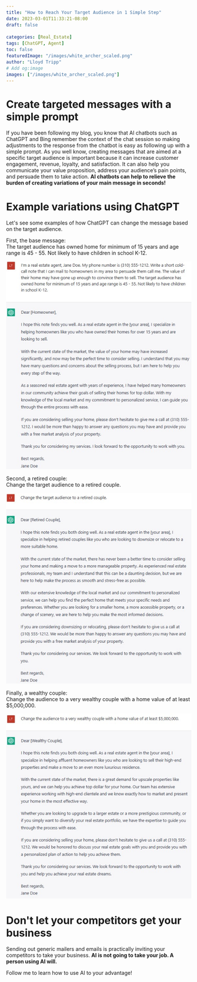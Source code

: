 ```yaml
---
title: "How to Reach Your Target Audience in 1 Simple Step"
date: 2023-03-01T11:33:21-08:00
draft: false

categories: [Real_Estate]
tags: [ChatGPT, Agent]
toc: false
featuredImage: "/images/white_archer_scaled.png"
author: "Lloyd Tripp"
# Add og:image 
images: ["/images/white_archer_scaled.png"]
---
```

# Create targeted messages with a simple prompt
If you have been following my blog, you know that AI chatbots such as ChatGPT and Bing remember the context of the chat session so making adjustments to the response from the chatbot is easy as following up with a simple prompt. As you well know, creating messages that are aimed at a specific target audience is important because it can increase customer engagement, revenue, loyalty, and satisfaction. It can also help you communicate your value proposition, address your audience’s pain points, and persuade them to take action. **AI chatbots can help to relieve the burden of creating variations of your main message in seconds!**  

# Example variations using ChatGPT
Let's see some examples of how ChatGPT can change the message based on the target audience.

First, the base message:  
The target audience has owned home for minimum of 15 years and age range is 45 - 55. Not likely to have children in school K-12.

![base](/images/base_target.jpeg)

Second, a retired couple:  
Change the target audience to a retired couple.

![base](/images/retired_target.jpeg)

Finally, a wealthy couple:  
Change the audience to a very wealthy couple with a home value of at least $5,000,000.

![base](/images/wealthy_target.jpeg)

# Don't let your competitors get your business
Sending out generic mailers and emails is practically inviting your competitors to take your business. **AI is not going to take your job. A person using AI will.**

Follow me to learn how to use AI to your advantage!
